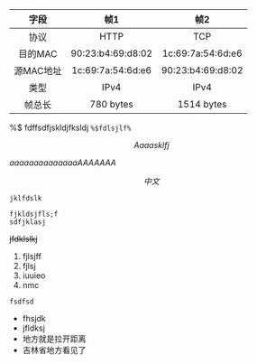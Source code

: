 
|字段|帧1|帧2|
|:-:|:-:|:-:|
|协议|HTTP|TCP|
|目的MAC|90:23:b4:69:d8:02 |1c:69:7a:54:6d:e6|
|源MAC地址|1c:69:7a:54:6d:e6 |90:23:b4:69:d8:02|
|类型|IPv4|IPv4|
|帧总长 |780 bytes|1514 bytes|

%$ fdffsdfjskldjfksldj
`%$fdlsjlf%`

$$
Aaaasklfj
$$

$aaaaaaaaaaaaaaAAAAAAA$


$$
中文
$$



`jklfdslk`

```jklfjdskljf
fjkldsjfls;f
sdfjklasj
```


~~jfdklslkj~~

1. fjlsjff
2. fjlsj
3. iuuieo
4. nmc

`fsdfsd`


- fhsjdk
- jfldksj
- 地方就是拉开距离
- 吉林省地方看见了

